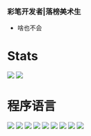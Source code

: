 ### 彩笔开发者|落榜美术生
- 啥也不会
# Stats 
![](https://github-readme-stats.vercel.app/api?username=OneB1ank&show_icons=true&include_all_commits=true&theme=radical)
![](https://github-readme-stats.vercel.app/api/top-langs/?username=OneB1ank&layout=compact&langs_count=10&theme=radical)
# 程序语言
[![](https://img.shields.io/badge/-C-black?logo=c&style=flat-square&logoColor=ffffff)](http://cppmicroservices.org/)
[![](https://img.shields.io/badge/-C++-808080?logo=c%2B%2B&style=flat-square&logoColor=ffffff)](http://cppmicroservices.org/)
[![](https://img.shields.io/badge/-Java-007396?style=flat-square&logo=java&logoColor=ffffff)](https://reactjs.org/)
[![](https://img.shields.io/badge/-Kotlin-B15076?logo=kotlin&style=flat-square&logoColor=ffffff)](https://kotlinlang.org/)
[![](https://img.shields.io/badge/-Python-5596ff?style=flat-square&logo=python&logoColor=ffffff)](https://www.python.org/)
[![](https://img.shields.io/badge/-JavaScript-DC143C?style=flat-square&logo=javascript&logoColor=ffffff)](https://www.javascript.com/)
[![](https://img.shields.io/badge/-Lua-3277e7?style=flat-square&logo=lua&logoColor=ffffff)](http://www.lua.org/)
[![](https://img.shields.io/badge/-Go-6eeeee?style=flat-square&logo=go&logoColor=ffffff)](https://golang.google.cn/)
[![](https://img.shields.io/badge/-Bash-ae9a5a?style=flat-square&logo=shell&logoColor=ffffff)](https://www.python.org/)



